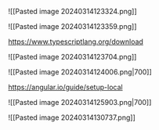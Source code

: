 ![[Pasted image 20240314123324.png]]

![[Pasted image 20240314123359.png]]

https://www.typescriptlang.org/download

![[Pasted image 20240314123704.png]]

![[Pasted image 20240314124006.png|700]]

https://angular.io/guide/setup-local

![[Pasted image 20240314125903.png|700]]

![[Pasted image 20240314130737.png]]












